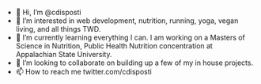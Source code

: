 - 👋 Hi, I’m @cdisposti
- 👀 I’m interested in web development, nutrition, running, yoga, vegan living, and all things TWD.
- 🌱 I’m currently learning everything I can. I am working on a Masters of Science in Nutrition, Public Health Nutrition concentration at Appalachian State University.
- 💞️ I’m looking to collaborate on building up a few of my in house projects.
- 📫 How to reach me twitter.com/cdisposti
<!---
cdisposti/cdisposti is a ✨ special ✨ repository because its `README.md` (this file) appears on your GitHub profile.
You can click the Preview link to take a look at your changes.
--->
